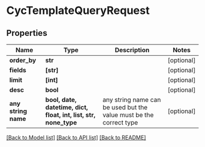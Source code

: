 # CycTemplateQueryRequest


## Properties
Name | Type | Description | Notes
------------ | ------------- | ------------- | -------------
**order_by** | **str** |  | [optional] 
**fields** | **[str]** |  | [optional] 
**limit** | **[int]** |  | [optional] 
**desc** | **bool** |  | [optional] 
**any string name** | **bool, date, datetime, dict, float, int, list, str, none_type** | any string name can be used but the value must be the correct type | [optional]

[[Back to Model list]](../README.md#documentation-for-models) [[Back to API list]](../README.md#documentation-for-api-endpoints) [[Back to README]](../README.md)



